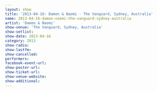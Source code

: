 ```yaml
---
layout: show
title: '2013-04-16: Damon & Naomi - The Vanguard, Sydney, Australia'
name: 2013-04-16-damon-naomi-the-vanguard-sydney-australia
artist: 'Damon & Naomi'
show-venue: 'The Vanguard, Sydney, Australia'
show-setlist: 
show-date: 2013-04-16
category: 2013
show-radio: 
show-lastfm: 
show-cancelled: 
performers: 
facebook-event-url: 
show-poster-url: 
show-ticket-url: 
show-venue-website: 
show-additional: 
---
```



